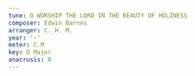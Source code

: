 ```yaml
---
tune: O WORSHIP THE LORD IN THE BEAUTY OF HOLINESS
composer: Edwin Barnes
arranger: C. H. M.
year: '-'
meter: C.M
key: D Major
anacrusis: 0
---
```

